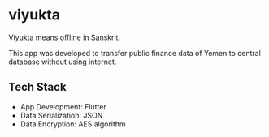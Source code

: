 # viyukta

Viyukta means offline in Sanskrit.

This app was developed to transfer public finance data of Yemen to central database without using internet.

## Tech Stack

- App Development: Flutter
- Data Serialization: JSON
- Data Encryption: AES algorithm

